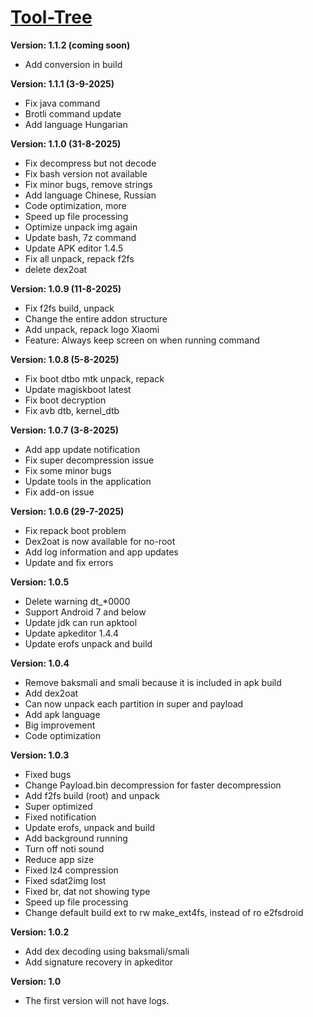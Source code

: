# [Tool-Tree](https://zenlua.github.io/Tool-Tree)

**Version: 1.1.2 (coming soon)**

+ Add conversion in build 

**Version: 1.1.1 (3-9-2025)**

+ Fix java command
+ Brotli command update
+ Add language Hungarian 

**Version: 1.1.0 (31-8-2025)**

+ Fix decompress but not decode
+ Fix bash version not available
+ Fix minor bugs, remove strings
+ Add language Chinese, Russian
+ Code optimization, more 
+ Speed up file processing
+ Optimize unpack img again
+ Update bash, 7z command
+ Update APK editor 1.4.5
+ Fix all unpack, repack f2fs
+ delete dex2oat

**Version: 1.0.9 (11-8-2025)**

+ Fix f2fs build, unpack
+ Change the entire addon structure
+ Add unpack, repack logo Xiaomi
+ Feature: Always keep screen on when running command 

**Version: 1.0.8 (5-8-2025)**

+ Fix boot dtbo mtk unpack, repack
+ Update magiskboot latest
+ Fix boot decryption
+ Fix avb dtb, kernel_dtb

**Version: 1.0.7 (3-8-2025)**

+ Add app update notification
+ Fix super decompression issue
+ Fix some minor bugs
+ Update tools in the application
+ Fix add-on issue

**Version: 1.0.6 (29-7-2025)**

+ Fix repack boot problem
+ Dex2oat is now available for no-root
+ Add log information and app updates
+ Update and fix errors

**Version: 1.0.5**

+ Delete warning dt_*0000
+ Support Android 7 and below 
+ Update jdk can run apktool
+ Update apkeditor 1.4.4
+ Update erofs unpack and build

**Version: 1.0.4**

+ Remove baksmali and smali because it is included in apk build
+ Add dex2oat
+ Can now unpack each partition in super and payload 
+ Add apk language
+ Big improvement 
+ Code optimization

**Version: 1.0.3**

+ Fixed bugs
+ Change Payload.bin decompression for faster decompression
+ Add f2fs build (root) and unpack
+ Super optimized 
+ Fixed notification
+ Update erofs, unpack and build
+ Add background running
+ Turn off noti sound
+ Reduce app size
+ Fixed lz4 compression
+ Fixed sdat2img lost 
+ Fixed br, dat not showing type
+ Speed up file processing
+ Change default build ext to rw make_ext4fs, instead of ro e2fsdroid

**Version: 1.0.2**

+ Add dex decoding using baksmali/smali
+ Add signature recovery in apkeditor

**Version: 1.0**

+ The first version will not have logs.


